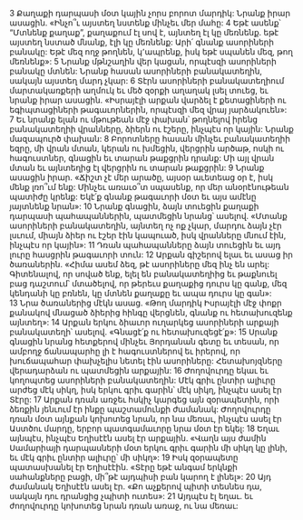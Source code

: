 3 Քաղաքի դարպասի մօտ կային չորս բորոտ մարդիկ: Նրանք իրար ասացին. «Ինչո՞ւ այստեղ նստենք մինչեւ մեր մահը: 4 Եթէ ասենք՝ “Մտնենք քաղաք”, քաղաքում էլ սով է, այնտեղ էլ կը մեռնենք. եթէ այստեղ նստած մնանք, էլի կը մեռնենք: Արի՛ գնանք ասորիների բանակը: Եթէ մեզ ողջ թողնեն, կ՚ապրենք, իսկ եթէ սպանեն մեզ, թող մեռնենք»: 5 Նրանք մթնշաղին վեր կացան, որպէսզի ասորիների բանակը մտնեն: Նրանք հասան ասորիների բանակատեղին, սակայն այստեղ մարդ չկար: 6 Տէրն ասորիների բանակատեղիում մարտակառքերի աղմուկ եւ մեծ զօրքի աղաղակ լսել տուեց, եւ նրանք իրար ասացին. «Իսրայէլի արքան վարձել է քետացիների ու եգիպտացիների թագաւորներին, որպէսզի մեզ վրայ յարձակուեն»: 7 Եւ նրանք ելան ու մթութեան մէջ փախան՝ թողնելով իրենց բանակատեղիի վրանները, ձիերն ու էշերը, ինչպէս որ կային: Նրանք մազապուրծ փախան: 8 Բորոտները հասան մինչեւ բանակատեղիի եզրը, մի վրան մտան, կերան ու խմեցին, վերցրին արծաթ, ոսկի ու հագուստներ, գնացին եւ տարան թաքցրին դրանք: Մի այլ վրան մտան եւ այնտեղից էլ վերցրին ու տարան թաքցրին: 9 Նրանք ասացին իրար. «Ճիշտ չէ մեր արածը, այսօր աւետեաց օր է, իսկ մենք լռո՞ւմ ենք: Մինչեւ առաւօ՞տ սպասենք, որ մեր անօրէնութեան պատիժը կրենք: Եկէ՛ք գնանք թագաւորի մօտ եւ այս ամէնը յայտնենք նրան»: 10 Նրանք գնացին, ձայն տուեցին քաղաքի դարպասի պահապաններին, պատմեցին նրանց՝ ասելով. «Մտանք ասորիների բանակատեղին, այնտեղ ոչ ոք չկար, մարդու ձայն չէր լսւում, միայն ձիեր ու էշեր էին կապուած, իսկ վրանները մնում էին, ինչպէս որ կային»: 11 Դռան պահապանները ձայն տուեցին եւ այդ լուրը հասցրին թագաւորի տուն:
12 Արքան գիշերով ելաւ եւ ասաց իր ծառաներին. «Հիմա ասեմ ձեզ, թէ ասորիները մեզ ինչ են արել: Գիտենալով, որ սոված ենք, ելել են բանակատեղիից եւ թաքնուել բաց դաշտում՝ մտածելով, որ թերեւս քաղաքից դուրս կը գանք, մեզ կենդանի կը բռնեն, կը մտնեն քաղաքը եւ ապա դուրս կը գան»: 13 Նրա ծառաներից մէկն ասաց. «Թող մարդիկ Իսրայէլի մէջ փոքր քանակով մնացած ձիերից հինգը վերցնեն, գնանք ու հետախուզենք այնտեղ»: 14 Արքան երկու ձիաւոր ուղարկեց ասորիների արքայի բանակատեղի՝ ասելով. «Գնացէ՛ք ու հետախուզեցէ՛ք»: 15 Սրանք գնացին նրանց հետքերով մինչեւ Յորդանան գետը եւ տեսան, որ ամբողջ ճանապարհը լի է հագուստներով եւ իրերով, որ խուճապահար փախչելիս նետել էին ասորիները: Հետախոյզները վերադարձան ու պատմեցին արքային:
16 Ժողովուրդը եկաւ եւ կողոպտեց ասորիների բանակատեղին: Մէկ գրիւ ընտիր ալիւրը արժեց մէկ սիկղ, իսկ երկու գրիւ գարին՝ մէկ սիկղ, ինչպէս ասել էր Տէրը: 17 Արքան դռան առջեւ հսկիչ կարգեց այն զօրապետին, որի ձեռքին յենւում էր ինքը պաշտամունքի ժամանակ: Ժողովուրդը դռան մօտ այնքան կոխոտեց նրան, որ նա մեռաւ, ինչպէս ասել էր Աստծու մարդը, երբոր պատգամաւորը նրա մօտ էր եկել: 18 Եղաւ այնպէս, ինչպէս Եղիսէէն ասել էր արքային. «Վաղն այս ժամին Սամարիայի դարպասների մօտ երկու գրիւ գարին մի սիկղ կը լինի, եւ մէկ գրիւ ընտիր ալիւրը՝ մի սիկղ»: 19 Իսկ զօրապետը պատասխանել էր Եղիսէէին. «Տէրը եթէ անգամ երկնքի սահանքները բացի, մի՞թէ այդպիսի բան կարող է լինել»: 20 Այդ ժամանակ Եղիսէէն ասել էր. «Քո աչքերով պիտի տեսնես դա, սակայն դու դրանցից չպիտի ուտես»: 21 Այդպէս էլ եղաւ. եւ ժողովուրդը կոխոտեց նրան դռան առաջ, ու նա մեռաւ:
